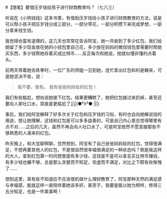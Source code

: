 #【随笔】要借压岁钱给孩子进行财商教育吗？（七八三）

听说在《小狗钱钱》这本书里，有借助压岁钱给小孩子进行财商教育的方法，说是可以帮小孩子把压岁钱分成三部分，一部分零花，一部分积攒下来完成梦想，一部分拿来钱生钱。

我觉得也蛮有道理的，这几天也常常在告诉阿宝，她一共收到了多少红包，我们给她留了多少现金放在她的小钱包里自己花，多少放在妈妈的微信钱包里需要时帮她买东西，多少钱帮她存着买成比特币……反正每次和她说，她就似懂非懂的点着头。

前两天带着她去练拳时，一位广东的师姐一见到她，连忙拿出红包和利是糖来，可是她坚决不收，说：
> 我不要，我有。
> 我有爸爸妈妈给的红包！

我们有些尴尬，想劝说她接下红包，结果更糟糕了，她把红包接过来扔掉，甚至还要向人家吐口水，简直是更尴尬了=͟͟͞͞=͟͟͞͞(●⁰ꈊ⁰● |||)

事后，我们给阿宝解释了好多次关于红包和压岁钱的习俗，有时也会向她解说钱的用途，想让她理解，这钱和红包是可以多多益善的，可是自己内心里总觉得哪里有点不对……之后的几天，虽然不再会向人吐口水了，可是阿宝依然不愿意接那些不够熟悉的人递来的红包。

昨天晚上，和大宝聊啊聊，忽然想到，阿宝有了自己爸爸妈妈给的红包，觉得很满足，不想再要其他人的红包，不是很自然很幸福很满足的一种状态吗？倒是我这样的大人，拿到红包第一时间想里面有多少钱，这钱是不是可以拿去买比特币赚钱，有多少钱也嫌不够，总是那么贪婪而不知足，空虚而不满足，对比之下颇有些惭愧了……

想到这里，真有些不知道应不应该借机做什么理财教育了，阿宝那种天然的满足感与幸福感，能就这样一直陪伴着她该多好。甚至于，我要是能以她为榜样，修得三五分知足，也是一件美事啊！